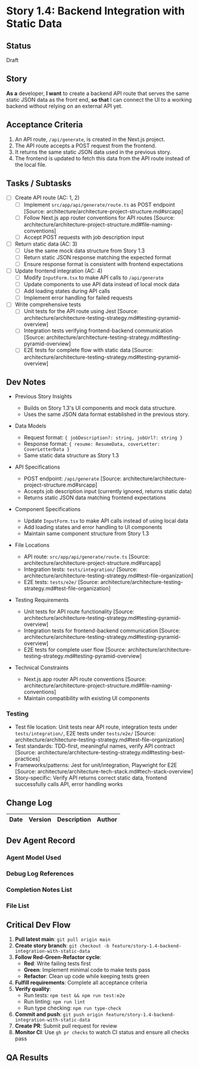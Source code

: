 # Story 1.4: Backend Integration with Static Data

## Status

Draft

## Story

**As a** developer, **I want** to create a backend API route that serves the same static JSON data as the front end,
**so that** I can connect the UI to a working backend without relying on an external API yet.

## Acceptance Criteria

1. An API route, `/api/generate`, is created in the Next.js project.
2. The API route accepts a POST request from the frontend.
3. It returns the same static JSON data used in the previous story.
4. The frontend is updated to fetch this data from the API route instead of the local file.

## Tasks / Subtasks

- [ ] Create API route (AC: 1, 2)
  - [ ] Implement `src/app/api/generate/route.ts` as POST endpoint [Source:
        architecture/architecture-project-structure.md#srcapp]
  - [ ] Follow Next.js app router conventions for API routes [Source:
        architecture/architecture-project-structure.md#file-naming-conventions]
  - [ ] Accept POST requests with job description input
- [ ] Return static data (AC: 3)
  - [ ] Use the same mock data structure from Story 1.3
  - [ ] Return static JSON response matching the expected format
  - [ ] Ensure response format is consistent with frontend expectations
- [ ] Update frontend integration (AC: 4)
  - [ ] Modify `InputForm.tsx` to make API calls to `/api/generate`
  - [ ] Update components to use API data instead of local mock data
  - [ ] Add loading states during API calls
  - [ ] Implement error handling for failed requests
- [ ] Write comprehensive tests
  - [ ] Unit tests for the API route using Jest [Source:
        architecture/architecture-testing-strategy.md#testing-pyramid-overview]
  - [ ] Integration tests verifying frontend-backend communication [Source:
        architecture/architecture-testing-strategy.md#testing-pyramid-overview]
  - [ ] E2E tests for complete flow with static data [Source:
        architecture/architecture-testing-strategy.md#testing-pyramid-overview]

## Dev Notes

- Previous Story Insights

  - Builds on Story 1.3's UI components and mock data structure.
  - Uses the same JSON data format established in the previous story.

- Data Models

  - Request format: `{ jobDescription?: string, jobUrl?: string }`
  - Response format: `{ resume: ResumeData, coverLetter: CoverLetterData }`
  - Same static data structure as Story 1.3

- API Specifications

  - POST endpoint: `/api/generate` [Source: architecture/architecture-project-structure.md#srcapp]
  - Accepts job description input (currently ignored, returns static data)
  - Returns static JSON data matching frontend expectations

- Component Specifications

  - Update `InputForm.tsx` to make API calls instead of using local data
  - Add loading states and error handling to UI components
  - Maintain same component structure from Story 1.3

- File Locations

  - API route: `src/app/api/generate/route.ts` [Source: architecture/architecture-project-structure.md#srcapp]
  - Integration tests: `tests/integration/` [Source:
    architecture/architecture-testing-strategy.md#test-file-organization]
  - E2E tests: `tests/e2e/` [Source: architecture/architecture-testing-strategy.md#test-file-organization]

- Testing Requirements

  - Unit tests for API route functionality [Source:
    architecture/architecture-testing-strategy.md#testing-pyramid-overview]
  - Integration tests for frontend-backend communication [Source:
    architecture/architecture-testing-strategy.md#testing-pyramid-overview]
  - E2E tests for complete user flow [Source: architecture/architecture-testing-strategy.md#testing-pyramid-overview]

- Technical Constraints
  - Next.js app router API route conventions [Source:
    architecture/architecture-project-structure.md#file-naming-conventions]
  - Maintain compatibility with existing UI components

### Testing

- Test file location: Unit tests near API route, integration tests under `tests/integration/`, E2E tests under
  `tests/e2e/` [Source: architecture/architecture-testing-strategy.md#test-file-organization]
- Test standards: TDD-first, meaningful names, verify API contract [Source:
  architecture/architecture-testing-strategy.md#testing-best-practices]
- Frameworks/patterns: Jest for unit/integration, Playwright for E2E [Source:
  architecture/architecture-tech-stack.md#tech-stack-overview]
- Story-specific: Verify API returns correct static data, frontend successfully calls API, error handling works

## Change Log

| Date | Version | Description | Author |
| ---- | ------- | ----------- | ------ |

## Dev Agent Record

### Agent Model Used

### Debug Log References

### Completion Notes List

### File List

## Critical Dev Flow

1. **Pull latest main**: `git pull origin main`
2. **Create story branch**: `git checkout -b feature/story-1.4-backend-integration-with-static-data`
3. **Follow Red-Green-Refactor cycle**:
   - **Red**: Write failing tests first
   - **Green**: Implement minimal code to make tests pass
   - **Refactor**: Clean up code while keeping tests green
4. **Fulfill requirements**: Complete all acceptance criteria
5. **Verify quality**:
   - Run tests: `npm test && npm run test:e2e`
   - Run linting: `npm run lint`
   - Run type checking: `npm run type-check`
6. **Commit and push**: `git push origin feature/story-1.4-backend-integration-with-static-data`
7. **Create PR**: Submit pull request for review
8. **Monitor CI**: Use `gh pr checks` to watch CI status and ensure all checks pass

## QA Results
